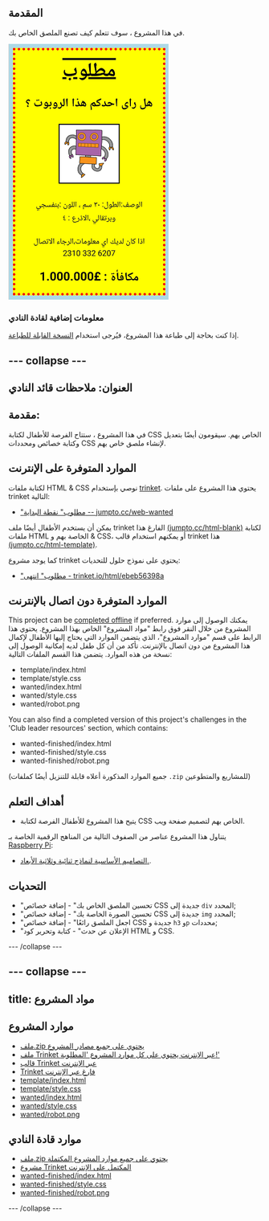 ## المقدمة

في هذا المشروع ، سوف تتعلم كيف تصنع الملصق الخاص بك.

![لقطة شاشة](images/wanted-final.png)

### معلومات إضافية لقادة النادي

إذا كنت بحاجة إلى طباعة هذا المشروع، فيُرجى استخدام [النسخة القابلة للطباعة](https://projects.raspberrypi.org/en/projects/wanted/print).

## \--- collapse \---

## العنوان: ملاحظات قائد النادي

## مقدمة:

في هذا المشروع ، ستتاح الفرصة للأطفال لكتابة CSS الخاص بهم. سيقومون أيضًا بتعديل وكتابة خصائص ومحددات CSS لإنشاء ملصق خاص بهم.

## الموارد المتوفرة على الإنترنت

لكتابة ملفات HTML & CSS نوصي بإستخدام [trinket](https://trinket.io/). يحتوي هذا المشروع على ملفات trinket التالية:

* ["مطلوب" نقطة البداية -- jumpto.cc/web-wanted](http://jumpto.cc/web-wanted)

يمكن أن يستخدم الأطفال أيضًا ملف trinket الفارغ هذا [(jumpto.cc/html-blank)](http://jumpto.cc/html-blank) لكتابة ملفات HTML الخاصة بهم و & CSS، أو يمكنهم استخدام قالب trinket هذا [(jumpto.cc/html-template)](http://jumpto.cc/html-template).

كما يوجد مشروع trinket يحتوي على نموذج حلول للتحديات:

* ["مطلوب" انتهى - trinket.io/html/ebeb56398a](https://trinket.io/html/ebeb56398a)

## الموارد المتوفرة دون اتصال بالإنترنت

This project can be [completed offline](https://rpf.io/html-offline) if preferred. يمكنك الوصول إلى موارد المشروع من خلال النقر فوق رابط "مواد المشروع" الخاص بهذا المشروع. يحتوي هذا الرابط على قسم "موارد المشروع"، الذي يتضمن الموارد التي يحتاج إليها الأطفال لإكمال هذا المشروع من دون اتصال بالإنترنت. تأكد من أن كل طفل لديه إمكانية الوصول إلى نسخة من هذه الموارد. يتضمن هذا القسم الملفات التالية:

* template/index.html
* template/style.css
* wanted/index.html
* wanted/style.css
* wanted/robot.png

You can also find a completed version of this project's challenges in the 'Club leader resources' section, which contains:

* wanted-finished/index.html
* wanted-finished/style.css
* wanted-finished/robot.png

(جميع الموارد المذكورة أعلاه قابلة للتنزيل أيضًا كملفات `.zip` للمشاريع والمتطوعين)

## أهداف التعلم

* يتيح هذا المشروع للأطفال الفرصة لكتابة CSS الخاص بهم لتصميم صفحة ويب.

يتناول هذا المشروع عناصر من الصفوف التالية من المناهج الرقمية الخاصة بـ [Raspberry Pi](http://rpf.io/curriculum):

* [التصاميم الأساسية لنماذج ثنائية وثلاثية الأبعاد.](https://www.raspberrypi.org/curriculum/design/creator).

## التحديات

* "تحسين الملصق الخاص بك" - إضافة خصائص CSS جديدة إلى ` div ` المحدد;
* "تحسين الصورة الخاصة بك" - إضافة خصائص CSS جديدة إلى `img` المحدد;
* "اجعل الملصق رائعًا" - إضافة خصائص CSS جديدة و `h3` و`p` محددات;
* "الإعلان عن حدث" - كتابة وتحرير كود HTML و CSS.

\--- /collapse \---

## \--- collapse \---

## title: مواد المشروع

## موارد المشروع

* [ملف.zip يحتوي على جميع مصادر المشروع](https://rpf.io/p/en/wanted-go)
* [ملف Trinket عبر الإنترنت يحتوي على كل موارد المشروع 'المطلوبة!'](http://jumpto.cc/web-wanted)
* [قالب Trinket عبر الإنترنت](http://jumpto.cc/trinket-template)
* [Trinket فارغ عبر الإنترنت](http://jumpto.cc/trinket-blank)
* [template/index.html](resources/template-index.html)
* [template/style.css](resources/template-style.css)
* [wanted/index.html](resources/wanted-index.html)
* [wanted/style.css](resources/wanted-style.css)
* [wanted/robot.png](resources/wanted-robot.png)

## موارد قادة النادي

* [ملف.zip يحتوي على جميع موارد المشروع المكتملة](https://rpf.io/p/en/wanted-go)
* [مشروع Trinket المكتمل على الإنترنت](https://trinket.io/html/ebeb56398a)
* [wanted-finished/index.html](resources/wanted-finished-index.html)
* [wanted-finished/style.css](resources/wanted-finished-style.css)
* [wanted-finished/robot.png](resources/twanted-finished-robot.png)

\--- /collapse \---